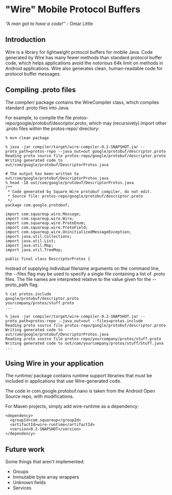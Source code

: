 "Wire" Mobile Protocol Buffers
==============================
*“A man got to have a code!”* - Omar Little

Introduction
------------

Wire is a library for lightweight protocol buffers for mobile Java. Code generated by Wire has many fewer methods than standard protocol buffer code, which helps applications avoid the notorious 64k limit on methods in Android applications. Wire also generates clean, human-readable code for protocol buffer messages.

Compiling .proto files
----------------------
The compiler/ package contains the WireCompiler class, which compiles standard .proto files into Java.

For example, to compile the file protos-repo/google/protobuf/descriptor.proto, which may (recursively) import
other .proto files within the protos-repo/ directory:

    % mvn clean package

    % java -jar compiler/target/wire-compiler-0.2-SNAPSHOT.jar --proto_path=protos-repo --java_out=out google/protobuf/descriptor.proto
	Reading proto source file protos-repo/google/protobuf/descriptor.proto
	Writing generated code to out/com/google/protobuf/DescriptorProtos.java
	
	# The output has been written to out/com/google/protobuf/DescriptorProtos.java
	% head -18 out/com/google/protobuf/DescriptorProtos.java
	/**
	 * Code generated by Square Wire protobuf compiler, do not edit.
	 * Source file: protos-repo/google/protobuf/descriptor.proto
	 */
	package com.google.protobuf;

	import com.squareup.wire.Message;
	import com.squareup.wire.Wire;
	import com.squareup.wire.ProtoEnum;
	import com.squareup.wire.ProtoField;
	import com.squareup.wire.UninitializedMessageException;
	import java.util.Collections;
	import java.util.List;
	import java.util.Map;
	import java.util.TreeMap;

	public final class DescriptorProtos {
		
Instead of supplying individual filename arguments on the command line, the --files flag may be used to specify a single file containing a list of .proto files. The file names are interpreted relative to the value given for the --proto_path flag.

    % cat protos.include
    google/protobuf/descriptor.proto
    yourcompany/protos/stuff.proto
    ...

    % java -jar compiler/target/wire-compiler-0.2-SNAPSHOT.jar --proto_path=protos-repo --java_out=out --files=protos.include
    Reading proto source file protos-repo/google/protobuf/descriptor.proto
	Writing generated code to out/com/google/protobuf/DescriptorProtos.java
	Reading proto source file protos-repo/yourcompany/protos/stuff.proto
	Writing generated code to out/com/yourcompany/protos/stuff/Stuff.java
	...

Using Wire in your application
------------------------------
The runtime/ package contains runtime support libraries that must be included in applications that use Wire-generated code.

The code in com.google.protobuf.nano is taken from the Android Open Source repo, with modifications.

For Maven projects, simply add wire-runtime as a dependency:

    <dependency>
      <groupId>com.squareup</groupId>
      <artifactId>wire-runtime</artifactId>
      <version>0.2-SNAPSHOT</version>
    </dependency>

Future work
-----------
Some things that aren't implemented:

* Groups
* Immutable byte array wrappers
* Unknown fields
* Services
